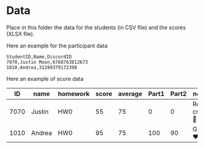 # Data

Place in this folder the data for the students (in CSV file) and the scores (XLSX file).

Here an example for the participant data

```csv
StudentID,Name,DiscordID
7070,Justin Moon,6768763812673
1010,Andrea,31289379172398
```

Here an example of score data

| ID   | name   | homework | score | average | Part1 | Part2 | notes          |
| ---- | ------ | -------- | ----- | ------- | ----- | ----- | -------------- |
| 7070 | Justin | HW0      | 55    | 75      | 0     | 0     | Really crap 💩 |
| 1010 | Andrea | HW0      | 95    | 75      | 100   | 90    | Great ♥️ 🦉    |
